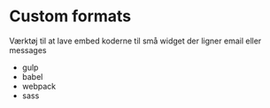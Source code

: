 # Custom formats

Værktøj til at lave embed koderne til små widget der ligner email eller messages

- gulp
- babel
- webpack
- sass
